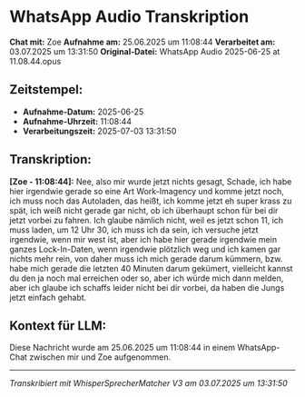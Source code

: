 # WhatsApp Audio Transkription

**Chat mit:** Zoe
**Aufnahme am:** 25.06.2025 um 11:08:44
**Verarbeitet am:** 03.07.2025 um 13:31:50
**Original-Datei:** WhatsApp Audio 2025-06-25 at 11.08.44.opus

## Zeitstempel:
- **Aufnahme-Datum:** 2025-06-25
- **Aufnahme-Uhrzeit:** 11:08:44
- **Verarbeitungszeit:** 2025-07-03 13:31:50

## Transkription:

**[Zoe - 11:08:44]:** Nee, also mir wurde jetzt nichts gesagt, Schade, ich habe hier irgendwie gerade so eine Art
Work-Imagency und komme jetzt noch, ich muss noch das Autoladen, das heißt, ich komme jetzt
eh super krass zu spät, ich weiß nicht gerade gar nicht, ob ich überhaupt schon für
bei dir jetzt vorbei zu fahren. Ich glaube nämlich nicht, weil es jetzt schon 11, ich muss
laden, um 12 Uhr 30, ich muss ich da sein, ich versuche jetzt irgendwie, wenn mir west ist,
aber ich habe hier gerade irgendwie mein ganzes Lock-In-Daten, wenn irgendwie plötzlich
weg und ich kamen gar nichts mehr rein, von daher muss ich mich gerade darum kümmern,
bzw. habe mich gerade die letzten 40 Minuten darum gekümert, vielleicht kannst du den
ja noch mal erreichen oder so, aber ich würde mich dann melden, aber ich glaube ich schaffs
leider nicht bei dir vorbei, da haben die Jungs jetzt einfach gehabt.

## Kontext für LLM:
Diese Nachricht wurde am 25.06.2025 um 11:08:44 in einem WhatsApp-Chat zwischen mir und Zoe aufgenommen.

---
*Transkribiert mit WhisperSprecherMatcher V3 am 03.07.2025 um 13:31:50*
